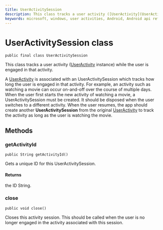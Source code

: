 ```yaml
---
title: UserActivitySession
description: This class tracks a user activity ([UserActivity](UserActivity.md) instance) while the user is engaged in that activity.
keywords: microsoft, windows, user activities, Android, Android api reference 
---
```


# UserActivitySession class

```
public final class UserActivitySession
```

This class tracks a user activity ([UserActivity](UserActivity.md) instance) while the user is engaged in that activity.

A [UserActivity](UserActivity.md) is associated with an UserActivitySession which tracks how long the user is engaged in that activity. For example, an activity such as watching a movie can occur on-and-off over the course of multiple days. When the user first starts the new activity of watching a movie, a UserActivitySession must be created. It should be disposed when the user switches to a different activity. When the user resumes, the app should create another **UserActivitySession** from the original [UserActivity](UserActivity.md) to track the activity as long as the user is watching the movie.

## Methods

### getActivityId
`public String getActivityId()`

Gets a unique ID for this UserActivitySession.

#### Returns
the ID String.

### close
`public void close()`

Closes this activity session. This should be called when the user is no longer engaged in the activity associated with this session.